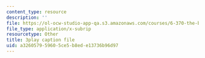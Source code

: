 ```yaml
---
content_type: resource
description: ''
file: https://ol-ocw-studio-app-qa.s3.amazonaws.com/courses/6-370-the-battlecode-programming-competition-january-iap-2013/a326057959605ce5b8ede13736b96d97_BLExWo9Empk.vtt
file_type: application/x-subrip
resourcetype: Other
title: 3play caption file
uid: a3260579-5960-5ce5-b8ed-e13736b96d97
---
```

